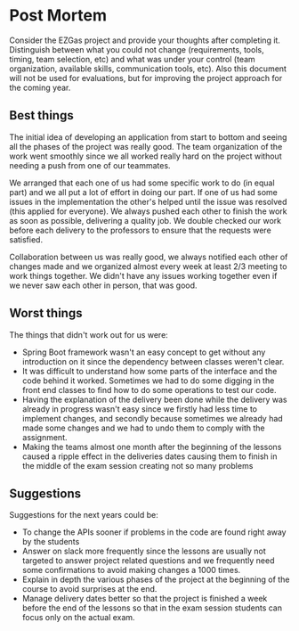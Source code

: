 # Post Mortem

Consider the EZGas project and provide your thoughts after completing it. 
Distinguish between what you could not change (requirements, tools, timing, team selection, etc) 
and what was under your control (team organization, available skills, communication tools, etc).
Also this document will not be used for evaluations, but for improving the project approach for the coming year.


## Best things
The initial idea of developing an application from start to bottom and seeing all the phases of the project was really good.
The team organization of the work went smoothly since we all worked really hard on the project without needing a push from one of our teammates. 

We arranged that each one of us had some specific work to do (in equal part) and we all put a lot of effort in doing our part. 
If one of us had some issues in the implementation the other's helped until the issue was resolved (this applied for everyone).
We always pushed each other to finish the work as soon as possible, delivering a quality job. We double checked our work before each delivery to the professors to ensure that the requests were satisfied.

Collaboration between us was really good, we always notified each other of changes made and we organized almost every week at least 2/3 meeting to work things together. We didn't have any issues working together even if we never saw each other in person, that was good.

## Worst things
The things that didn't work out for us were:
- Spring Boot framework wasn't an easy concept to get without any introduction on it since the dependency between classes weren't clear. 
- It was difficult to understand how some parts of the interface and the code behind it worked. Sometimes we had to do some digging in the front end classes to find how to do some operations to test our code.
- Having the explanation of the delivery been done while the delivery was already in progress wasn't easy since we firstly had less time to implement changes, and secondly because sometimes we already had made some changes and we had to undo them to comply with the assignment.
- Making the teams almost one month after the beginning of the lessons caused a ripple effect in the deliveries dates causing them to finish in the middle of the exam session creating not so many problems

## Suggestions 
Suggestions for the next years could be:
- To change the APIs sooner if problems in the code are found right away by the students
- Answer on slack more frequently since the lessons are usually not targeted to answer project related questions and we frequently need some confirmations to avoid making changes a 1000 times.
- Explain in depth the various phases of the project at the beginning of the course to avoid surprises at the end.
- Manage delivery dates better so that the project is finished a week before the end of the lessons so that in the exam session students can focus only on the actual exam.